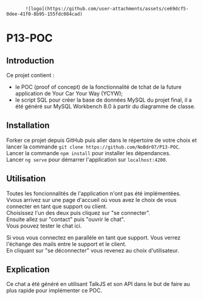            ![logo](https://github.com/user-attachments/assets/ce69dcf5-0dee-41f0-8b95-155fdc084cad) 
 
# P13-POC

## Introduction

Ce projet contient :  
  -  le POC (proof of concept) de la fonctionnalité de tchat de la future application de Your Car Your Way (YCYW);
  -  le script SQL pour créer la base de données MySQL du projet final, il a été généré sur MySQL Workbench 8.0 à partir du diagramme de classe.

## Installation

Forker ce projet depuis GitHub puis aller dans le répertoire de votre choix et lancer la commande `git clone https://github.com/NoBdr07/P13-POC`.  
Lancer la commande `npm install` pour installer les dépendances.  
Lancer `ng serve` pour démarrer l'application sur `localhost:4200`.

## Utilisation

Toutes les foncionnalités de l'application n'ont pas été implémentées.   
Vvous arrivez sur une page d'accueil où vous avez le choix de vous connecter en tant que support ou client.  
Choisissez l'un des deux puis cliquez sur "se connecter".  
Ensuite allez sur "contact" puis "ouvrir le chat".  
Vous pouvez tester le chat ici.  

Si vous vous connectez en parallèle en tant que support. Vous verrez l'échange des mails entre le support et le client.  
En cliquant sur "se déconnecter" vous revenez au choix d'utilisateur.  

## Explication

Ce chat a été généré en utilisant TalkJS et son API dans le but de faire au plus rapide pour implémenter ce POC. 
